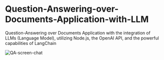 # Question-Answering-over-Documents-Application-with-LLM
 Question-Answering over Documents Application with the integration of LLMs (Language Model), utilizing Node.js, the OpenAI API, and the powerful capabilities of LangChain

 

![QA-screen-chat](https://github.com/jpdelaye/Question-Answering-over-Documents-Application-with-LLM/assets/92291163/491fd7e9-7d02-4970-b211-c0cb741a4390)
